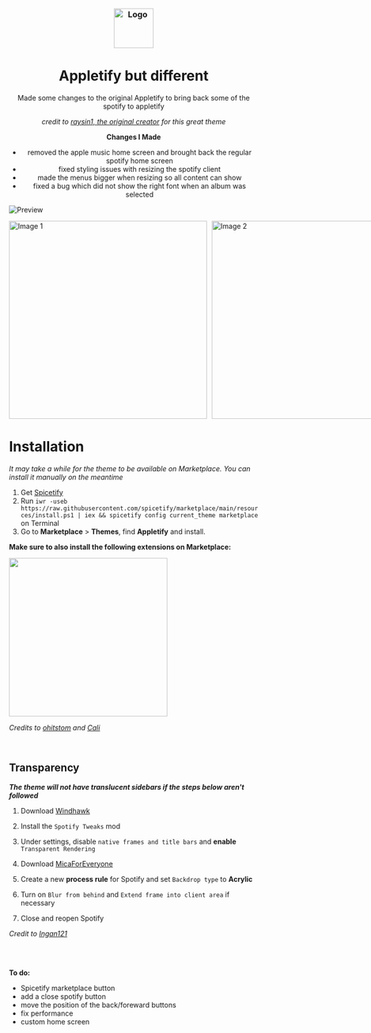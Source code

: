 <h3 align="center">
	<img src="https://github.com/raysin1/Appletify/blob/main/screenshots/icon.png?raw=true" width="80" alt="Logo"/><br/>
</h3>
<div align="center">
  <h1>Appletify but different</h1>
 Made some changes to the original Appletify to bring back some of the spotify to appletify

_credit to [raysin1, the original creator](https://github.com/raysin1/Appletify) for this great theme_

**Changes I Made**

- removed the apple music home screen and brought back the regular spotify home screen
- fixed styling issues with resizing the spotify client
- made the menus bigger when resizing so all content can show
- fixed a bug which did not show the right font when an album was selected
</div>

![Preview](https://github.com/raysin1/Appletify/blob/main/screenshots/preview.png)

<div style="display: flex; flex-direction: row; gap: 10px;">
  <img src="https://raw.githubusercontent.com/raysin1/Appletify/main/screenshots/album.png" alt="Image 1" width="400">
  <img src="https://raw.githubusercontent.com/raysin1/Appletify/main/screenshots/lyrics.png" alt="Image 2" width="400">
</div>

# Installation

_It may take a while for the theme to be available on Marketplace. You can install it manually on the meantime_

1. Get [Spicetify](https://spicetify.app/docs/getting-started)
2. Run `iwr -useb https://raw.githubusercontent.com/spicetify/marketplace/main/resources/install.ps1 | iex && spicetify config current_theme marketplace` on Terminal
3. Go to **Marketplace** > **Themes**, find **Appletify** and install.
   <br>

**Make sure to also install the following extensions on Marketplace:**

<img src="https://github.com/user-attachments/assets/82cd3960-9401-4cc5-9cab-e68590e3ef75" width="320"/>

_Credits to [ohitstom](https://github.com/ohitstom) and [Cali](https://github.com/surfbryce)_

<br>

## Transparency

**_The theme will not have translucent sidebars if the steps below aren't followed_**

1. Download [Windhawk](https://windhawk.net/)
2. Install the `Spotify Tweaks` mod
3. Under settings, disable `native frames and title bars` and **enable** `Transparent Rendering`

4. Download [MicaForEveryone](https://github.com/MicaForEveryone/MicaForEveryone)
5. Create a new **process rule** for Spotify and set `Backdrop type` to **Acrylic**
6. Turn on `Blur from behind` and `Extend frame into client area` if necessary
7. Close and reopen Spotify

_Credit to [Ingan121](https://github.com/Ingan121/)_

<br><br>

**To do:**

- Spicetify marketplace button
- add a close spotify button
- move the position of the back/foreward buttons
- fix performance
- custom home screen
